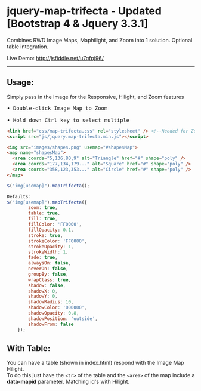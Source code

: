 # jquery-map-trifecta - Updated [Bootstrap 4 & Jquery 3.3.1]
Combines RWD Image Maps, Maphilight, and Zoom into 1 solution. Optional table integration.

Live Demo: http://jsfiddle.net/u7qfpj96/

---

## Usage:
Simply pass in the Image for the Responsive, Hilight, and Zoom features<br>
  <pre>• Double-click Image Map to Zoom<br>
• Hold down Ctrl key to select multiple</pre>

``` html
<link href="css/map-trifecta.css" rel="stylesheet" /> <!--Needed for Zoom and img-->
<script src="js/jquery.map-trifecta.min.js"></script>

<img src="images/shapes.png" usemap="#shapesMap">
<map name="shapesMap">
  <area coords="5,136,80,9" alt="Triangle" href="#" shape="poly" />
  <area coords="177,134,179..." alt="Square" href="#" shape="poly" />
  <area coords="358,123,353..." alt="Circle" href="#" shape="poly" />
</map>
```

```js
$("img[usemap]").mapTrifecta();

Defaults:
$("img[usemap]").mapTrifecta({
        zoom: true,
        table: true,
        fill: true,
        fillColor: 'FF0000',
        fillOpacity: 0.1,
        stroke: true,
        strokeColor: 'FF0000',
        strokeOpacity: 1,
        strokeWidth: 1,
        fade: true,
        alwaysOn: false,
        neverOn: false,
        groupBy: false,
        wrapClass: true,
        shadow: false,
        shadowX: 0,
        shadowY: 0,
        shadowRadius: 10,
        shadowColor: '000000',
        shadowOpacity: 0.8,
        shadowPosition: 'outside',
        shadowFrom: false
    });
```

## With Table:
You can have a table (shown in index.html) respond with the Image Map Hilight.<br>
To do this just have the `<tr>` of the table and the `<area>` of the map include a **data-mapid** parameter.
Matching id's with Hilight.
